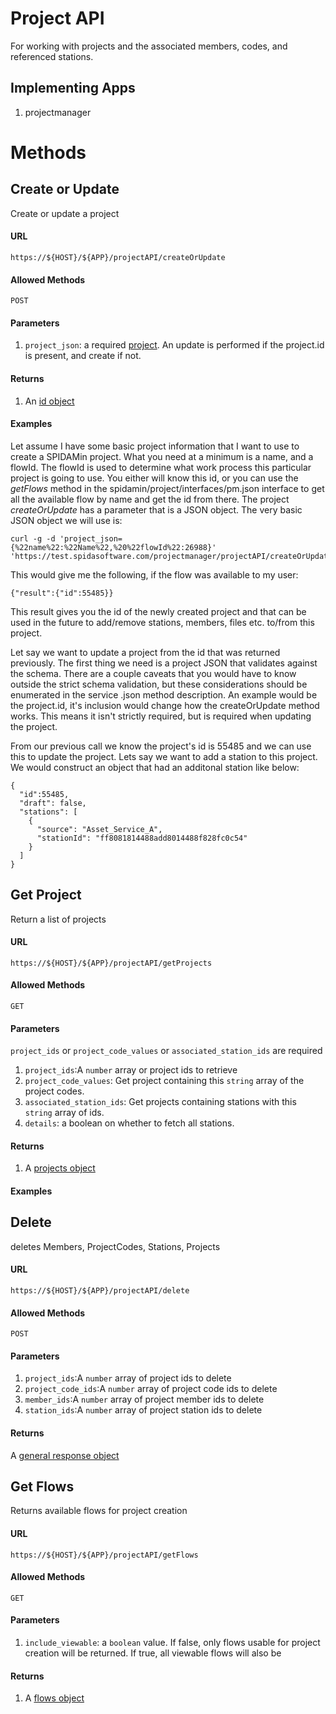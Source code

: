 Project API
==========

For working with projects and the associated members, codes, and referenced stations.

## Implementing Apps

1. projectmanager

Methods
========

Create or Update
-----------

Create or update a project

#### URL

`https://${HOST}/${APP}/projectAPI/createOrUpdate`

#### Allowed Methods

`POST`

#### Parameters

1. `project_json`: a required [project](../resources/v1/schema/spidamin/project/project.schema). An update is performed if the project.id is present, and create if not.

#### Returns

1. An [id object](../resources/v1/schema/general/id.schema)

#### Examples

Let assume I have some basic project information that I want to use to create a SPIDAMin project.  What you need at a minimum is a name, and a flowId.  The flowId is used to determine what work process this particular project is going to use.  You either will know this id, or you can use the _getFlows_ method in the spidamin/project/interfaces/pm.json interface to get all the available flow by name and get the id from there.  The project _createOrUpdate_ has a parameter that is a JSON object.  The very basic JSON object we will use is:

    curl -g -d 'project_json={%22name%22:%22Name%22,%20%22flowId%22:26988}' 'https://test.spidasoftware.com/projectmanager/projectAPI/createOrUpdate'

This would give me the following, if the flow was available to my user:

    {"result":{"id":55485}}

This result gives you the id of the newly created project and that can be used in the future to add/remove stations, members, files etc. to/from this project.

Let say we want to update a project from the id that was returned previously.  The first thing we need is a project JSON that validates against the schema.  There are a couple caveats that you would have to know outside the strict schema validation, but these considerations should be enumerated in the service .json method description. An example would be the project.id, it's inclusion would change how the createOrUpdate method works.  This means it isn't strictly required, but is required when updating the project.

From our previous call we know the project's id is 55485 and we can use this to update the project.  Lets say we want to add a station to this project.  We would construct an object that had an additonal station like below:

    {
      "id":55485,
      "draft": false,
      "stations": [
        {
          "source": "Asset_Service_A",
          "stationId": "ff8081814488add8014488f828fc0c54"
        }
      ]
    }


Get Project
----------

Return a list of projects

#### URL

`https://${HOST}/${APP}/projectAPI/getProjects`

#### Allowed Methods

`GET`

#### Parameters

`project_ids` or `project_code_values` or `associated_station_ids` are required

1. `project_ids`:A `number` array or project ids to retrieve
1. `project_code_values`: Get project containing this `string` array of the project codes.
1. `associated_station_ids`: Get projects containing stations with this `string` array of ids.
1. `details`: a boolean on whether to fetch all stations.

#### Returns

1. A [projects object](../resources/v1/schema/spidamin/project/projects.schema)

#### Examples

Delete
-------

deletes Members, ProjectCodes, Stations, Projects

#### URL

`https://${HOST}/${APP}/projectAPI/delete`

#### Allowed Methods

`POST`

#### Parameters

1. `project_ids`:A `number` array of project ids to delete
1. `project_code_ids`:A `number` array of project code ids to delete
1. `member_ids`:A `number` array of project member ids to delete
1. `station_ids`:A `number` array of project station ids to delete

#### Returns

A [general response object](../resources/v1/schema/general/method_response.schema)

Get Flows
-------

Returns available flows for project creation

#### URL

`https://${HOST}/${APP}/projectAPI/getFlows`

#### Allowed Methods

`GET`

#### Parameters

1. `include_viewable`: a `boolean` value. If false, only flows usable for project creation will be returned.  If true, all viewable flows will also be

#### Returns

1. A [flows object](../resources/v1/schema/spidamin/project/flows.schema)
